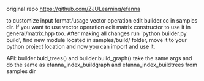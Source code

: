 original repo https://github.com/ZJULearning/efanna

to customize  input format/usage vector operation edit builder.cc in samples dir. If you want to use vector operation edit matrix constructor to use it in general/matrix.hpp too. After making all changes run 'python builder.py build', find new module located in samples/build/ folder, move it to your python project location and now you can import and use it.

API:
builder.buid_trees() and builder.build_graph() take the same args and do the same as efanna_index_buildgraph and efanna_index_buildtrees from samples dir
